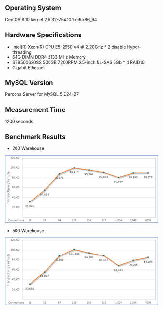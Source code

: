 ## Operating System ##
CentOS 6.10 kernel 2.6.32-754.10.1.el6.x86_64

## Hardware Specifications ##
- Intel(R) Xeon(R) CPU E5-2650 v4 @ 2.20GHz * 2 disable Hyper-threading
- 64G DIMM DDR4 2133 MHz Memory
- ST9500620SS 500GB 7200RPM 2.5-inch NL-SAS 6Gb * 4 RAID10
- Gigabit Ethernet

## MySQL Version ##
Percona Server for MySQL 5.7.24-27

## Measurement Time ##
1200 seconds

## Benchmark Results ##
- 200 Warehouse
<p><img src="https://raw.githubusercontent.com/goldstrike77/Benchmarks/master/TPCC/MySQL/5.7/Physical/E5-2650v4_sample01/result/w200/w200.png" /></p>

- 500 Warehouse
<p><img src="https://raw.githubusercontent.com/goldstrike77/Benchmarks/master/TPCC/MySQL/5.7/Physical/E5-2650v4_sample01/result/w500/w500.png" /></p>